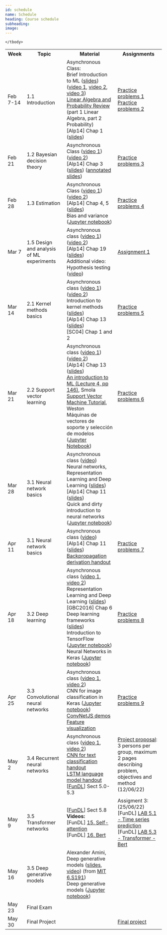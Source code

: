```yaml
---
id: schedule
name: Schedule
heading: Course schedule
subheading: 
image: 
---
```

<table class="table table-condensed">
	<tbody>
		<tr>
			<th>Week</th>
			<th>Topic</th>
			<th>Material</th>
			<th>Assignments</th>
		</tr>
		<tr>
			<td>Feb 7-14</td>
			<td>1.1 Introduction</td>
			<td>
				Asynchronous Class:<br>
				Brief Introduction to ML (<a href= "introduction ml.pdf">slides</a>)(<a href= "https://drive.google.com/file/d/1F_-FxUdhE7zioW1awuvu15BX_x16BtZV/edit?t=34">video 1</a>, <a href= "https://drive.google.com/file/d/15cHrAneUhEJpX-iHEophkfLiRuSavU9t/edit?t=613">video 2</a>, 
				<a href= "https://drive.google.com/file/d/11JecvlhV6EujbYF9IlkGIi4_E0HSRcwC/edit?t=1912">video 3</a>)<br>
				<a href= "http://videolectures.net/bootcamp07_keller_bss/">Linear Algebra and Probability Review</a> (part 1 Linear Algebra, part 2 Probability)<br>
				[Alp14] Chap 1 (<a href= "https://www.cmpe.boun.edu.tr/~ethem/i2ml3e/3e_v1-0/i2ml3e-chap1.pdf">slides</a>)
			</td>
			<td>
				<a href= "problems1.pdf">Practice problems 1</a><br>
				<a href= "https://colab.research.google.com/drive/1U3q5ikD9CjAB5xBHFKQsvumiyrmxouHF?usp=sharing">Practice problems 2</a>
			</td>
		</tr>
		<tr>
			<td>Feb 21</td>
			<td>1.2 Bayesian decision theory</td>
			<td>
				Asynchronous Class (<a href= "https://drive.google.com/file/d/16WxxLNWdoJ6Elaryr5bVn1zn8L5Ud1u7/view?usp=sharing">video 1</a>)
				(<a href= "https://drive.google.com/open?id=1q6uubSfsCtuDATCuuIdqWSZCmxwn657f">video 2</a>)<br>
				[Alp14] Chap 3 (<a href= "https://www.cmpe.boun.edu.tr/~ethem/i2ml3e/3e_v1-0/i2ml3e-chap3.pdf">slides</a>) (<a href= "https://drive.google.com/file/d/1q5KSTW6WiJjcWMLEOrvRys2WTD7HneWh/view?usp=sharing">annotated slides</a>)<br>
			</td>
			<td>
				<a href= "problems3.pdf">Practice problems 3</a><br>
			</td>
		</tr>
		<tr>
			<td>Feb 28</td>
			<td>1.3 Estimation</td>
			<td>
				Asynchronous Class 
				(<a href= "https://drive.google.com/file/d/1q6uubSfsCtuDATCuuIdqWSZCmxwn657f/view?t=2964">video 1</a>)
				(<a href= "https://drive.google.com/file/d/1myrajgABC6pbuw-CXFH2lIQIBVNVLFfn/view">video 2</a>)<br>
				[Alp14] Chap 4, 5 (<a href= "https://www.cmpe.boun.edu.tr/~ethem/i2ml3e/3e_v1-0/i2ml3e-chap4.pdf">slides</a>)<br>
				Bias and variance (<a href= "https://colab.research.google.com/drive/12Oo06Ge2ly-9WI3ifj2t9HyZJrioLoy7?usp=sharing">Jupyter notebook</a>)<br>
			</td>
			<td>
				<a href= "problems4.pdf">Practice problems 4</a><br>
			</td>
		</tr>
		<tr>
			<td>
				Mar 7<br>
			</td>
			<td>1.5 Design and analysis of ML experiments</td>
			<td>
				Asynchronous class 
				(<a href= "https://drive.google.com/file/d/1fS3b65nWyouvrv1nAULMwiXV8ZLUuAfY/view?t=46">video 1</a>)
				(<a href= "https://drive.google.com/file/d/1rroI1opT9lTSRoFBDW6Gmxpvl3Z75EUc/view?t=35">video 2</a>)<br>
				[Alp14] Chap 19 (<a href= "https://www.cmpe.boun.edu.tr/~ethem/i2ml3e/3e_v1-0/i2ml3e-chap19.pdf">slides</a>) <br>
				Additional video: Hypothesis testing (<a href= "https://drive.google.com/file/d/1TKRL34XTRSx2d6kFcVyacGb01eSJrdiX/view?t=57">video</a>)
			</td>
			<td>
				<a href= "assign1.pdf">Assignment 1</a>
			</td>
		</tr>
		<tr>
			<td>Mar 14</td>
			<td>2.1 Kernel methods basics</td>
			<td>
				Asynchronous class 
				(<a href= "https://drive.google.com/file/d/19cqiLcSJJOYFwDqGr-0HwfkbGfDTEpI5/view?t=10">video 1</a>)
				(<a href= "https://drive.google.com/file/d/1yHQTsOX_ImwtD2YCocENVaPj05MVU0Gm/view?t=28">video 2</a>)<br>
				Introduction to kernel methods (<a href= "https://fagonzalezo.github.io/ml-2016-2/kernels.pdf">slides</a>) <br>
				[Alp14] Chap 13 (<a href= "https://www.cmpe.boun.edu.tr/~ethem/i2ml3e/3e_v1-0/i2ml3e-chap13.pdf">slides</a>)<br>
				[SC04] Chap 1 and 2<br>
			</td>
			<td>
				<a href= "problems5.pdf">Practice problems 5</a>
			</td>
		</tr>
		<tr>
			<td>Mar 21</td>
			<td>2.2 Support vector learning</td>
			<td>
				Asynchronous class  
				(<a href= "https://drive.google.com/file/d/1nKFlXYi90BeCuSSnq929-SooBndQw-k_/view?t=178">video 1</a>)
				(<a href= "https://drive.google.com/file/d/1pwynrZAKI33-t3QWNzFJNniCNpY_vnjo/view?t=42">video 2</a>)<br>
				[Alp14] Chap 13 (<a href= "https://www.cmpe.boun.edu.tr/~ethem/i2ml3e/3e_v1-0/i2ml3e-chap13.pdf">slides</a>)<br>
				<a href="http://alex.smola.org/teaching/kernelcourse/day_1.pdf">An
					introduction to ML (Lecture 4, pp 146)</a>, Smola <br>
				<a href="http://www.cs.columbia.edu/%7ekathy/cs4701/documents/jason_svm_tutorial.pdf">Support
					Vector Machine Tutorial</a>, Weston<br>
				Máquinas de vectores de soporte y selección de modelos (<a href="https://drive.google.com/file/d/1X4b_5FMHDs7EtbwPzw7YDeMF5V4pqoer/view?usp=sharing">Jupyter Notebook</a>)<br>
			</td>
			<td>
				<a href= "problems6.pdf">Practice problems 6</a>
			</td>
		</tr>
		<tr>
			<td>Mar 28</td>
			<td>3.1 Neural network basics </td>
			<td>
				Asynchronous class  
				(<a href= "https://drive.google.com/file/d/1wAR3ApxcYAVF2TmEc6-gVTJIvLKotucr/view?t=100">video</a>)<br>
				Neural networks, Representation Learning and Deep Learning (<a href= "https://github.com/fagonzalezo/dl_tutorial_upv/raw/gh-pages/UPV-dl.pdf">slides</a>)<br>
				[Alp14] Chap 11 (<a href= "https://www.cmpe.boun.edu.tr/~ethem/i2ml3e/3e_v1-0/i2ml3e-chap11.pdf">slides</a>)<br>
				Quick and dirty introduction to neural networks (<a href= "https://gist.github.com/fagonzalezo/c1f56629890dcf5670aa">Jupyter notebook</a>)<br>
			</td>
			<td>
				<!-- <a href= "assign2.pdf">Assignment 2</a> -->
			</td>
		</tr>
		<tr>
			<td>Apr 11</td>
			<td>3.1 Neural network basics </td>
			<td>
				Asynchronous class 
				(<a href= "https://drive.google.com/file/d/1tBJqRYS8UVF__5K29GlE0NYuCFwCPYfJ/view?t=34">video</a>)<br>
				[Alp14] Chap 11 (<a href= "https://www.cmpe.boun.edu.tr/~ethem/i2ml3e/3e_v1-0/i2ml3e-chap11.pdf">slides</a>)<br>
				<a href= "https://fagonzalezo.github.io/ml-2018-1/backpropagation.pdf">Backpropagation derivation handout</a>
			</td>
			<td>
				<a href= "https://colab.research.google.com/drive/1dMDyxrmjFmFyKM--29OGwMBA7SXffU6w?usp=sharing">Practice problems 7</a>
			</td>
		</tr>
		<tr>
			<td>
				Apr 18
			</td>
			<td>
			3.2 Deep learning <br>
			</td>
			<td>
				Asynchronous class 
				(<a href= "https://drive.google.com/file/d/17qsyxm1D4KE9Ztm2nivrpDTvO6xbeV2K/view?t=10">video 1</a>, <a href= "https://drive.google.com/file/d/1DOmG7CDX7vrRM9jZDBL7w0hnzR6nFdaB/view?t=49">video 2</a>)<br>
				Representation Learning and Deep Learning (<a href= "https://github.com/fagonzalezo/dl_tutorial_upv/raw/gh-pages/UPV-dl.pdf">slides</a>)<br>
				[GBC2016] Chap 6 <br>
				Deep learning frameworks (<a href= "https://fagonzalezo.github.io/ml-2020-1/ML%20Deep%20Learning%20Frameworks.pdf">slides</a>)<br>
				Introduction to TensorFlow (<a href= "https://colab.research.google.com/drive/1cjmAU2v0oDZawN9AAZshz4t6AhqDOBf-">Jupyter notebook</a>)<br>
				Neural Networks in Keras (<a href= "https://colab.research.google.com/drive/1iOIVyQ19GGkY_5knuLRo0HP3BouJlpwy">Jupyter notebook</a>)<br>
			</td>
			<td>
				<a href= "problems8.pdf">Practice problems 8</a>
			</td>
		</tr>
		<tr>
			<td>Apr 25</td>
			<td>3.3 Convolutional neural networks</td>
			<td>
				Asynchronous class 
				(<a href= "https://drive.google.com/file/d/1xH_PHnbOMxCtRaXH6YGCusxk_U6c99rG/view?t=30">video 1</a>, <a href= "https://drive.google.com/file/d/1Ekqk1AALMyIp1zt2Fh8mIwywz6T1BoPR/view?t=180">video 2</a>)<br>
				CNN for image classification in Keras (<a href= "https://colab.research.google.com/drive/1Wb94CUIJdB1Z-S6mFhxsxB4v6SzmF7sN">Jupyter notebook</a>)<br>
				<a href= "https://cs.stanford.edu/people/karpathy/convnetjs/">ConvNetJS demos</a><br>
				<a href= "https://distill.pub/2017/feature-visualization/">Feature visualization</a><br>
			</td>
			<td>
				<!-- <a href= "assign4.pdf">Assignment 4</a><br> -->
				<a href= "problems9.pdf">Practice problems 9</a>
			</td>
		</tr>
		<tr>
			<td>May 2</td>
			<td>3.4 Recurrent neural networks</td>
			<td>
				Asynchronous class 
				(<a href= "https://drive.google.com/file/d/1exxGq3X1mDHqhMMDiA0Q_mhqy0MvpE8U/view?t=184">video 1</a>, <a href= "https://drive.google.com/file/d/1hU7w32avFaa2BaYymSIwRoty9l5wbiB0/view?t=36">video 2</a>)<br>
				<a href= "https://colab.research.google.com/drive/1bs4_l2ZA-uJYdvrOZpWgb8ItDg1PRKft?usp=sharing">CNN for text classification handout</a> <br>
				<a href= "https://colab.research.google.com/drive/1DbCuNqQ8wwDAqnWJxrEnyKey_zgWD-5p?usp=sharing">LSTM language model handout</a> <br>
				[<a href= "https://fagonzalezo.github.io/2021.deeplearning/intro.html">FunDL</a>] Sect 5.0-5.3<br>
			</td>
			<td>
				<a href= "https://www.dropbox.com/request/nrt1MBd076Y5Nl7sqzGQ">Project proposal</a>: 3 persons per group, maximum 2 pages describing problem, objectives and method (12/06/22)
			</td>
		</tr>
		<tr>
			<td>May 9</td>
			<td>3.5 Transformer networks</td>
			<td>
				[<a href= "https://fagonzalezo.github.io/2021.deeplearning/intro.html">FunDL</a>] Sect 5.8<br>
				<b>Videos:</b><br>
				[FunDL] <a href= "https://youtu.be/p727fQCrw9c">15. Self-attention</a> <br>
				[FunDL] <a href= "https://youtu.be/XTtcdIXskvY">16. Bert</a><br>
			</td>
			<td>
			Assigment 3: (25/06/22)<br>
			[FunDL] <a href= "https://fagonzalezo.github.io/2021.deeplearning/content/U5%20LAB%2001%20-%20Multivariate%20time%20series%20prediction.html">LAB 5.1 - Time series prediction</a><br>
			[FunDL] <a href= "https://fagonzalezo.github.io/2021.deeplearning/content/U5%20LAB%2003%20-%20Sentiment%20Analysis%20using%20BERT.html">LAB 5.3 - Transformer - Bert</a><br>
			</td>
		</tr>
		<tr>
			<td>May 16</td>
			<td>3.5 Deep generative models</td>
			<td>Alexander Amini, Deep generative models (<a href="http://introtodeeplearning.com/slides/6S191_MIT_DeepLearning_L4.pdf">slides</a>, <a href= "https://www.youtube.com/watch?v=BUNl0To1IVw&list=PLtBw6njQRU-rwp5__7C0oIVt26ZgjG9NI&index=4">video</a>) (from <a href= "http://introtodeeplearning.com">MIT 6.S191</a>)<br>
			Deep generative models (<a href= "https://colab.research.google.com/drive/1g6EswE4dqjLD9P1CgJUPdFv_KNpOcg4J#scrollTo=uZXj0GvSdEsq">Jupyter notebook</a>)
			</td>
			<td>
			</td>
		</tr>
		<tr>
			<td>May 23</td>
			<td>Final Exam</td>
			<td>
			</td>
			<td>
			</td>
		</tr>
		<tr>
			<td>May 30</td>
			<td>Final Project</td>
			<td>
			</td>
			<td>
				<a href= "project.pdf">Final project</a>
			</td>
		</tr>

	</tbody>
</table>

